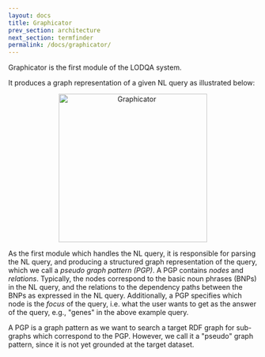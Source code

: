 ```yaml
---
layout: docs
title: Graphicator
prev_section: architecture
next_section: termfinder
permalink: /docs/graphicator/
---
```


Graphicator is the first module of the LODQA system.

It produces a graph representation of a given NL query as illustrated below:

<div align="center">
<img src="{{site.baseurl}}/images/graphicator.png" alt="Graphicator" style="height:300px" />
</div>

As the first module which handles the NL query,
it is responsible for parsing the NL query,
and producing a structured graph representation of the query, which we call a <i>pseudo graph pattern (PGP)</i>.
A PGP contains <i>nodes</i> and <i>relations</i>.
Typically, the nodes correspond to the basic noun phrases (BNPs) in the NL query,
and the relations to the dependency paths between the BNPs as expressed in the NL query.
Additionally, a PGP specifies which node is the <i>focus</i> of the query,
i.e. what the user wants to get as the answer of the query, e.g., "genes" in the above example query.

A PGP is a graph pattern as we want to search a target RDF graph for sub-graphs which correspond to the PGP.
However, we call it a "pseudo" graph pattern, since it is not yet grounded at the target dataset.